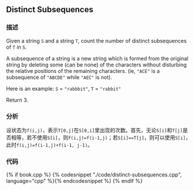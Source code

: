 ## Distinct Subsequences


### 描述

Given a string `S` and a string `T`, count the number of distinct subsequences of `T` in `S`.

A subsequence of a string is a new string which is formed from the original string by deleting some (can be none) of the characters without disturbing the relative positions of the remaining characters. (ie, `"ACE"` is a subsequence of `"ABCDE"` while `"AEC"` is not).

Here is an example:
`S` = `"rabbbit"`, `T` = `"rabbit"`

Return 3.


### 分析

设状态为`f(i,j)`，表示`T[0,j]`在`S[0,i]`里出现的次数。首先，无论`S[i]`和`T[j]`是否相等，若不使用`S[i]`，则`f(i,j)=f(i-1,j)`；若`S[i]==T[j]`，则可以使用`S[i]`，此时`f(i,j)=f(i-1,j)+f(i-1, j-1)`。


### 代码

{% if book.cpp %}
  {% codesnippet "./code/distinct-subsequences.cpp", language="cpp" %}{% endcodesnippet %}
{% endif %}
